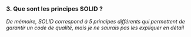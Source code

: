 ### 3. Que sont les principes SOLID ?

*De mémoire, SOLID correspond à 5 principes différents qui permettent de garantir un code de qualité, mais je ne saurais pas les expliquer en détail*